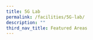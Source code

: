 ```yaml
---
title: 5G Lab
permalink: /facilities/5G-lab/
description: ""
third_nav_title: Featured Areas
---
```





